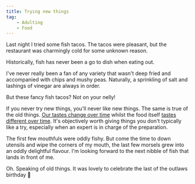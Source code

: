 ```yaml
---
title: Trying new things
tag:
    - Adulting
    - Food
---
```


Last night I tried some fish tacos. The tacos were pleasant, but the restaurant was charmingly cold for some unknown reason.

Historically, fish has never been a go to dish when eating out. 

I've never really been a fan of any variety that wasn't deep fried and accompanied with chips and mushy peas. Naturally, a sprinkling of salt and lashings of vinegar are always in order. 

But these fancy fish tacos? Not on your nelly!

If you never try new things, you'll never like new things. The same is true of the old things. [Our tastes change over time](https://www.livescience.com/taste-preferences-change) whilst the food itself [tastes different over time](https://www.epicurious.com/expert-advice/scientists-are-breeding-growing-food-for-more-flavor-in-future-article). It's objectively worth giving things you don't typically like a try, especially when an expert is in charge of the preparation.

The first few mouthfuls were oddly fishy. But come the time to down utensils and wipe the corners of my mouth, the last few morsels grew into an oddly delightful flavour. I'm looking forward to the next nibble of fish that lands in front of me.

Oh. Speaking of old things. It was lovely to celebrate the last of the outlaws birthday 🥂
